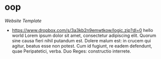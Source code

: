 # oop

*Website Template*
  - https://www.dropbox.com/s/3a3kb2n9emwtkow/logic.zip?dl=0
hello world
Lorem ipsum dolor sit amet, consectetur adipiscing elit. Quorum sine causa fieri nihil putandum est. Dolere malum est: in crucem qui agitur, beatus esse non potest. Cum id fugiunt, re eadem defendunt, quae Peripatetici, verba. Duo Reges: constructio interrete.